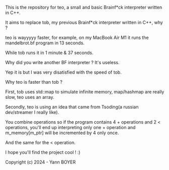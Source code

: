 This is the repository for teo, a small and basic Brainf*ck interpreter written in C++.




It aims to replace tob, my previous Brainf*ck interpreter written in C++, why ?




teo is wayyyyy faster, for example, on my MacBook Air M1 it runs the mandelbrot.bf program in 13 seconds.



While tob runs it in 1 minute & 37 seconds.




Why did you write another BF interpreter ? It's useless.





Yep it is but I was very disatisfied with the speed of tob.





Why teo is faster than tob ?



First, tob uses std::map to simulate infinite memory, map/hashmap are really slow, teo uses an array.


Secondly, teo is using an idea that came from Tsoding(a russian dev/streamer I really like).


You combine operations so if the program contains 4 + operations and 2 < operations, you'll end up interpreting only one + operation and m_memory[m_ptr] will be incremented by 4 only once.


And the same for the < operation.



I hope you'll find the project cool ! :)



Copyright (c) 2024 - Yann BOYER
